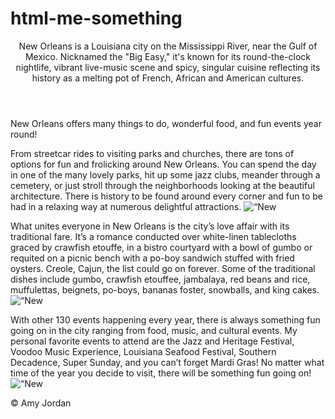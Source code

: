 # html-me-something
<html>
<head> 
  <title>One of my favorite places to travel to is New Orleans </title>
  <header> New Orleans is a Louisiana city on the Mississippi River, near the Gulf of Mexico. Nicknamed the "Big Easy," it's    known for its round-the-clock nightlife, vibrant live-music scene and spicy, singular cuisine reflecting its history as a   melting pot of French, African and American cultures.
  </header>
  </head>
<body>
<main> New Orleans offers many things to do, wonderful food, and fun events year round!<br>
</main>
  
<p>From streetcar rides to visiting parks and churches, there are tons of options for fun and frolicking around New Orleans. You can spend the day in one of the many lovely parks, hit up some jazz clubs, meander through a cemetery, or just stroll through the neighborhoods looking at the beautiful architecture. There is history to be found around every corner and fun to be had in a relaxing way at numerous delightful attractions. 
<img src="tipitinas.jpg" alt=“New Orleans attractions">
</p>

<p>What unites everyone in New Orleans is the city’s love affair with its traditional fare. It’s a romance conducted over white-linen tablecloths graced by crawfish etouffe, in a bistro courtyard with a bowl of gumbo or requited on a picnic bench with a po-boy sandwich stuffed with fried oysters. Creole, Cajun, the list could go on forever. Some of the traditional dishes include gumbo, crawfish etouffee, jambalaya, red beans and rice, muffulettas, beignets, po-boys, bananas foster, snowballs, and king cakes. 
<img src=“crawfish.jpg” alt=“New Orleans food">
</p>

<p>With other 130 events happening every year, there is always something fun going on in the city ranging from food, music, and cultural events. My personal favorite events to attend are the Jazz and Heritage Festival, Voodoo Music Experience, Louisiana Seafood Festival, Southern Decadence, Super Sunday, and you can’t forget Mardi Gras! No matter what time of the year you decide to visit, there will be something fun going on!
<img src="indians.jpg" alt=“New Orleans events">
</p>

</body>
<footer> &copy; Amy Jordan 
</footer>
</html>
